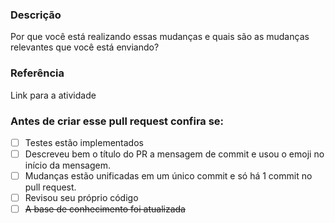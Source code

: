 ### Descrição
Por que você está realizando essas mudanças e quais são as mudanças relevantes que você está enviando?

### Referência
Link para a atividade

### Antes de criar esse pull request confira se:
- [ ] Testes estão implementados
- [ ] Descreveu bem o título do PR a mensagem de commit e usou o emoji no início da mensagem.
- [ ] Mudanças estão unificadas em um único commit e só há 1 commit no pull request.
- [ ] Revisou seu próprio código
- [ ] ~~A base de conhecimento foi atualizada~~
